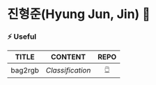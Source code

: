 # 진형준(Hyung Jun, Jin) 👋

### ⚡ Useful
|TITLE|CONTENT|REPO|
|:---:|:---:|:---:|
|bag2rgb| *Classification* |[🖱️](https://github.com/RoBoTics-JHJ/bag2rgb)|



<!--
**RoBoTics-JHJ/RoBoTics-JHJ** is a ✨ _special_ ✨ repository because its `README.md` (this file) appears on your GitHub profile.

Here are some ideas to get you started:
👉
- 🔭 I’m currently working on ...
- 🌱 I’m currently learning ...
- 👯 I’m looking to collaborate on ...
- 🤔 I’m looking for help with ...
- 💬 Ask me about ...
- 📫 How to reach me: ...
- 😄 Pronouns: ...
- ⚡ Fun fact: ...
-->
